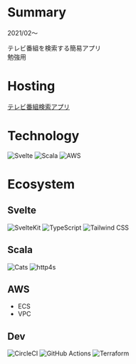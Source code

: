 # Summary

2021/02〜

テレビ番組を検索する簡易アプリ  
勉強用

# Hosting

[テレビ番組検索アプリ](https://d2n4vw7lghzxsy.cloudfront.net)

# Technology

![Svelte](/tools/svelte.png 'Svelte')
![Scala](/tools/scala.png 'Scala')
![AWS](/tools/aws.png 'AWS')

# Ecosystem

## Svelte

![SvelteKit](/tools/svelte.png 'SvelteKit')
![TypeScript](/tools/typescript.png 'TypeScript')
![Tailwind CSS](/tools/tailwind-css.png 'Tailwind CSS')

## Scala

![Cats](/tools/cats.png 'Cats')
![http4s](/tools/http4s.png 'http4s')

## AWS

- ECS
- VPC

## Dev

![CircleCI](/tools/circleci.png 'CircleCI')
![GitHub Actions](/tools/github-actions.png 'GitHub Actions')
![Terraform](/tools/terraform.png 'Terraform')
